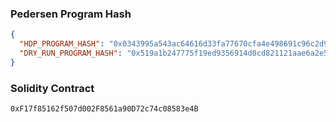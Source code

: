 ### Pedersen Program Hash

```json
{
  "HDP_PROGRAM_HASH": "0x0343995a543ac64616d33fa77670cfa4e498691c96c2d964a0a07181dff4ce81",
  "DRY_RUN_PROGRAM_HASH": "0x519a1b247775f19ed9356914d0cd821121aae6a2e5e912517e25fbe0dbc65e8"
}
```

### Solidity Contract

```
0xF17f85162f507d002F8561a90D72c74c08583e4B
```
